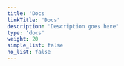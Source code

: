 ```yaml
---
title: 'Docs'
linkTitle: 'Docs'
description: 'Description goes here'
type: 'docs'
weight: 20
simple_list: false
no_list: false
---
```

